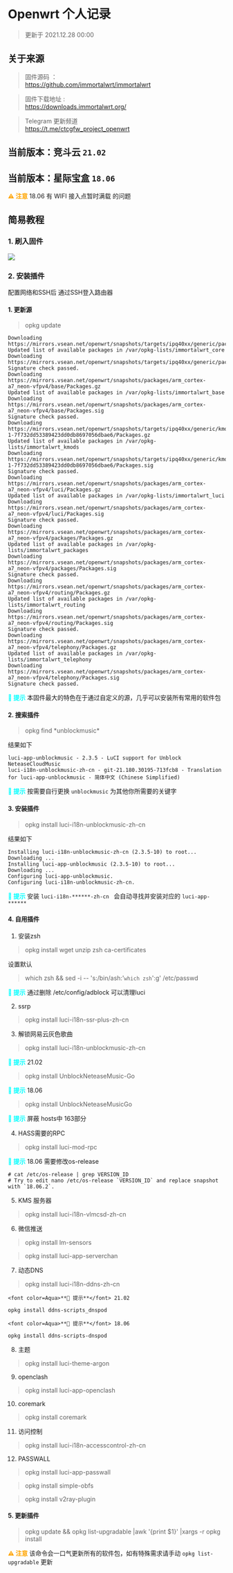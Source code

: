 # Openwrt 个人记录

>更新于 2021.12.28 00:00

## 关于来源

>固件源码 ：  
https://github.com/immortalwrt/immortalwrt 


>固件下载地址 :  
https://downloads.immortalwrt.org/

>Telegram 更新频道  
https://t.me/ctcgfw_project_openwrt

## 当前版本：竞斗云  `21.02`



## 当前版本：星际宝盒 `18.06`

<font color=orange>**⚠️ 注意**</font> 18.06 有 WIFI 接入点暂时满载 的问题


## 简易教程

### 1. 刷入固件

![](https://www.huakings.cn/zb_users/upload/2019/11/201911211574300324444670.jpg)

### 2. 安装插件

配置网络和SSH后 通过SSH登入路由器

#### 1. 更新源

> opkg update

```
Downloading https://mirrors.vsean.net/openwrt/snapshots/targets/ipq40xx/generic/packages/Packages.gz
Updated list of available packages in /var/opkg-lists/immortalwrt_core
Downloading https://mirrors.vsean.net/openwrt/snapshots/targets/ipq40xx/generic/packages/Packages.sig
Signature check passed.
Downloading https://mirrors.vsean.net/openwrt/snapshots/packages/arm_cortex-a7_neon-vfpv4/base/Packages.gz
Updated list of available packages in /var/opkg-lists/immortalwrt_base
Downloading https://mirrors.vsean.net/openwrt/snapshots/packages/arm_cortex-a7_neon-vfpv4/base/Packages.sig
Signature check passed.
Downloading https://mirrors.vsean.net/openwrt/snapshots/targets/ipq40xx/generic/kmods/5.10.87-1-7f732dd53389423dd0db8697056dbae6/Packages.gz
Updated list of available packages in /var/opkg-lists/immortalwrt_kmods
Downloading https://mirrors.vsean.net/openwrt/snapshots/targets/ipq40xx/generic/kmods/5.10.87-1-7f732dd53389423dd0db8697056dbae6/Packages.sig
Signature check passed.
Downloading https://mirrors.vsean.net/openwrt/snapshots/packages/arm_cortex-a7_neon-vfpv4/luci/Packages.gz
Updated list of available packages in /var/opkg-lists/immortalwrt_luci
Downloading https://mirrors.vsean.net/openwrt/snapshots/packages/arm_cortex-a7_neon-vfpv4/luci/Packages.sig
Signature check passed.
Downloading https://mirrors.vsean.net/openwrt/snapshots/packages/arm_cortex-a7_neon-vfpv4/packages/Packages.gz
Updated list of available packages in /var/opkg-lists/immortalwrt_packages
Downloading https://mirrors.vsean.net/openwrt/snapshots/packages/arm_cortex-a7_neon-vfpv4/packages/Packages.sig
Signature check passed.
Downloading https://mirrors.vsean.net/openwrt/snapshots/packages/arm_cortex-a7_neon-vfpv4/routing/Packages.gz
Updated list of available packages in /var/opkg-lists/immortalwrt_routing
Downloading https://mirrors.vsean.net/openwrt/snapshots/packages/arm_cortex-a7_neon-vfpv4/routing/Packages.sig
Signature check passed.
Downloading https://mirrors.vsean.net/openwrt/snapshots/packages/arm_cortex-a7_neon-vfpv4/telephony/Packages.gz
Updated list of available packages in /var/opkg-lists/immortalwrt_telephony
Downloading https://mirrors.vsean.net/openwrt/snapshots/packages/arm_cortex-a7_neon-vfpv4/telephony/Packages.sig
Signature check passed.
```

<font color=Aqua>**💬 提示**</font> 本固件最大的特色在于通过自定义的源，几乎可以安装所有常用的软件包


#### 2. 搜索插件

> opkg find \*unblockmusic\*

结果如下 

```
luci-app-unblockmusic - 2.3.5 - LuCI support for Unblock NeteaseCloudMusic
luci-i18n-unblockmusic-zh-cn - git-21.180.30195-713fcb8 - Translation for luci-app-unblockmusic - 简体中文 (Chinese Simplified)
```

<font color=Aqua>**💬 提示**</font>  按需要自行更换 `unblockmusic` 为其他你所需要的关键字

#### 3. 安装插件

> opkg install luci-i18n-unblockmusic-zh-cn

结果如下 
```
Installing luci-i18n-unblockmusic-zh-cn (2.3.5-10) to root...
Downloading ...
Installing luci-app-unblockmusic (2.3.5-10) to root...
Downloading ...
Configuring luci-app-unblockmusic.
Configuring luci-i18n-unblockmusic-zh-cn.
```

<font color=Aqua>**💬 提示**</font>  安装 `luci-i18n-******-zh-cn ` 会自动寻找并安装对应的 `luci-app-******`

#### 4. 自用插件

1. 安装zsh
>opkg install wget unzip zsh ca-certificates

设置默认

>which zsh && sed -i -- 's:/bin/ash:'`which zsh`':g' /etc/passwd


<font color=Aqua>**💬 提示**</font> 通过删除 /etc/config/adblock 可以清理luci

2. ssrp

>opkg install luci-i18n-ssr-plus-zh-cn

3. 解锁网易云灰色歌曲

>opkg install luci-i18n-unblockmusic-zh-cn

<font color=Aqua>**💬 提示**</font> 21.02
>opkg install UnblockNeteaseMusic-Go

<font color=Aqua>**💬 提示**</font> 18.06
>opkg install UnblockNeteaseMusicGo

<font color=Aqua>**💬 提示**</font>  屏蔽 hosts中 163部分


4. HASS需要的RPC

>opkg install luci-mod-rpc

<font color=Aqua>**💬 提示**</font> 18.06 需要修改os-release
```
# cat /etc/os-release | grep VERSION_ID
# Try to edit nano /etc/os-release `VERSION_ID` and replace snapshot with `18.06.2`.
```
5. KMS 服务器

>opkg install luci-i18n-vlmcsd-zh-cn

6. 微信推送

>opkg install lm-sensors

>opkg install luci-app-serverchan


7. 动态DNS

>opkg install luci-i18n-ddns-zh-cn

```
<font color=Aqua>**💬 提示**</font> 21.02

opkg install ddns-scripts_dnspod

<font color=Aqua>**💬 提示**</font> 18.06

opkg install ddns-scripts-dnspod
```


8. 主题

>opkg install luci-theme-argon

9. openclash

>opkg install luci-app-openclash

10. coremark

>opkg install coremark

11. 访问控制

>opkg install luci-i18n-accesscontrol-zh-cn

12. PASSWALL

>opkg install luci-app-passwall

>opkg install simple-obfs

>opkg install v2ray-plugin


#### 5. 更新插件

> opkg update && opkg list-upgradable |awk '{print $1}' |xargs -r opkg install

<font color=orange>**⚠️ 注意**</font> 该命令会一口气更新所有的软件包，如有特殊需求请手动 `opkg list-upgradable` 更新
